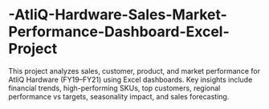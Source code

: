 # -AtliQ-Hardware-Sales-Market-Performance-Dashboard-Excel-Project
This project analyzes sales, customer, product, and market performance for AtliQ Hardware (FY19–FY21) using Excel dashboards. Key insights include financial trends, high-performing SKUs, top customers, regional performance vs targets, seasonality impact, and sales forecasting.
